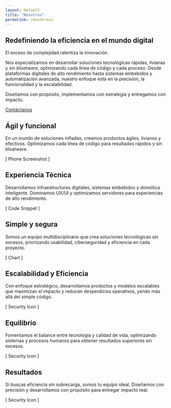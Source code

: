 ```yaml
---
layout: default
title: "Nosotros"
permalink: /nosotros/
---
```

<section class="hero-section">
	<div class="hero-container">
		<div class="hero-content home">
			<div class="home-hero-text-cta">
				<h1>Redefiniendo la eficiencia en el mundo digital</h1>
				<p class="hero-description">El exceso de complejidad ralentiza la innovación. 
				</p>
				<p class="hero-description">
					Nos especializamos en desarrollar soluciones tecnológicas rápidas, livianas y sin <i>bloatware</i>, optimizando cada línea de código y cada proceso. Desde plataformas digitales de alto rendimiento hasta sistemas embebidos y automatización avanzada, nuestro enfoque está en la precisión, la funcionalidad y la escalabilidad.		
				</p>
				<p class="hero-description">
					Diseñamos con propósito, implementamos con estrategia y entregamos con impacto.
				</p>
				<div class="hero-button-wrapper">
					<a href="#" class="hero-button">Contáctanos</a>
				</div>
			</div>
			<div class="mosaic-img-wrapper">
				<div class="mosaic-column column1">
					<div class="item">
						<div class="img1"></div>
					</div>
					<div class="item">
						<div class="img2"></div>
					</div>
				</div>
				<div class="mosaic-column">
					<div class="item">
						<div class="img3"></div>
					</div>
					<div class="item">
						<div class="img4"></div>
					</div>
				</div>
			</div>
		</div>
	</div>
</section>

<section class="features">
  <div class="feature-card card-1">
    <h2>Ágil y funcional</h2>
    <p>
      En un mundo de soluciones infladas, creamos productos ágiles, livianos y efectivos. Optimizamos cada línea de código para resultados rápidos y sin bloatware.
    </p>
    <div class="placeholder">
      <span>[ Phone Screenshot ]</span>
    </div>
  </div>
  <div class="feature-card card-2">
    <h2>Experiencia Técnica</h2>
    <p>
      Desarrollamos infraestructuras digitales, sistemas embebidos y domótica inteligente. Dominamos UX/UI y optimizamos servidores para experiencias de alto rendimiento.
    </p>
    <div class="placeholder">
      <span>[ Code Snippet ]</span>
    </div>
  </div>
  <div class="feature-card card-3">
    <h2>Simple y segura</h2>
    <p>
      Somos un equipo multidisciplinario que crea soluciones tecnológicas sin excesos, priorizando usabilidad, ciberseguridad y eficiencia en cada proyecto.
    </p>
    <div class="placeholder">
      <span>[ Chart ]</span>
    </div>
  </div>
  <div class="feature-card card-4">
    <h2>Escalabilidad y Eficiencia</h2>
    <p>
      Con enfoque estratégico, desarrollamos productos y modelos escalables que maximizan el impacto y reducen desperdicios operativos, yendo más allá del simple código.
    </p>
    <div class="placeholder">
      <span>[ Security Icon ]</span>
    </div>
  </div>
  <div class="feature-card card-5">
    <h2>Equilibrio</h2>
    <p>
      Fomentamos el balance entre tecnología y calidad de vida, optimizando sistemas y procesos humanos para obtener resultados superiores sin excesos.
    </p>
    <div class="placeholder">
      <span>[ Security Icon ]</span>
    </div>
  </div>
  <div class="feature-card card-6">
    <h2>Resultados</h2>
    <p>
      Si buscas eficiencia sin sobrecarga, somos tu equipo ideal. Diseñamos con precisión y desarrollamos con propósito para entregar impacto real.
    </p>
    <div class="placeholder">
      <span>[ Security Icon ]</span>
    </div>
  </div>
</section>